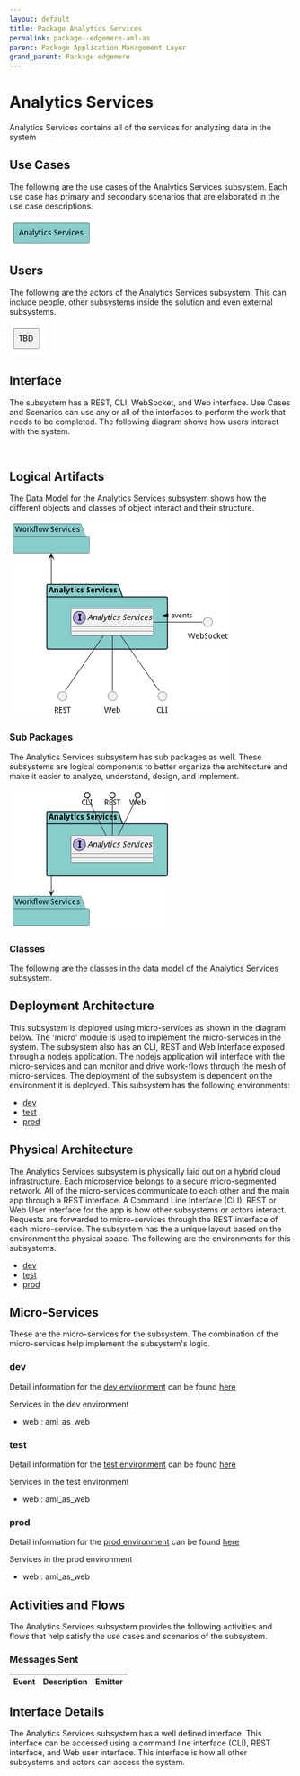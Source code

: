 ```yaml
---
layout: default
title: Package Analytics Services
permalink: package--edgemere-aml-as
parent: Package Application Management Layer
grand_parent: Package edgemere
---
```


# Analytics Services

Analytics Services contains all of the services for analyzing data in the system



## Use Cases

The following are the use cases of the Analytics Services subsystem. Each use case has primary and secondary scenarios
that are elaborated in the use case descriptions.



![UseCase Diagram](./usecases.png)

## Users

The following are the actors of the Analytics Services subsystem. This can include people, other subsystems
inside the solution and even external subsystems.



![User Interaction](./userinteraction.png)

## Interface

The subsystem has a REST, CLI, WebSocket, and Web interface. Use Cases and Scenarios can use any or all
of the interfaces to perform the work that needs to be completed. The following  diagram shows how
users interact with the system.

![Scenario Mappings Diagram](./scenariomapping.png)



## Logical Artifacts

The Data Model for the  Analytics Services subsystem shows how the different objects and classes of object interact
and their structure.

![Sub Package Diagram](./subpackage.png)

### Sub Packages

The Analytics Services subsystem has sub packages as well. These subsystems are logical components to better
organize the architecture and make it easier to analyze, understand, design, and implement.



![Logical Diagram](./logical.png)

### Classes

The following are the classes in the data model of the Analytics Services subsystem.




## Deployment Architecture

This subsystem is deployed using micro-services as shown in the diagram below. The 'micro' module is
used to implement the micro-services in the system. The subsystem also has an CLI, REST and Web Interface
exposed through a nodejs application. The nodejs application will interface with the micro-services and
can monitor and drive work-flows through the mesh of micro-services. The deployment of the subsystem is
dependent on the environment it is deployed. This subsystem has the following environments:
* [dev](environment--edgemere-aml-as-dev)
* [test](environment--edgemere-aml-as-test)
* [prod](environment--edgemere-aml-as-prod)



## Physical Architecture

The Analytics Services subsystem is physically laid out on a hybrid cloud infrastructure. Each microservice belongs
to a secure micro-segmented network. All of the micro-services communicate to each other and the main app through a
REST interface. A Command Line Interface (CLI), REST or Web User interface for the app is how other subsystems or actors
interact. Requests are forwarded to micro-services through the REST interface of each micro-service. The subsystem has
the a unique layout based on the environment the physical space. The following are the environments for this
subsystems.
* [dev](environment--edgemere-aml-as-dev)
* [test](environment--edgemere-aml-as-test)
* [prod](environment--edgemere-aml-as-prod)


## Micro-Services

These are the micro-services for the subsystem. The combination of the micro-services help implement
the subsystem's logic.


### dev

Detail information for the [dev environment](environment--edgemere-aml-as-dev)
can be found [here](environment--edgemere-aml-as-dev)

Services in the dev environment

* web : aml_as_web


### test

Detail information for the [test environment](environment--edgemere-aml-as-test)
can be found [here](environment--edgemere-aml-as-test)

Services in the test environment

* web : aml_as_web


### prod

Detail information for the [prod environment](environment--edgemere-aml-as-prod)
can be found [here](environment--edgemere-aml-as-prod)

Services in the prod environment

* web : aml_as_web


## Activities and Flows
The Analytics Services subsystem provides the following activities and flows that help satisfy the use
cases and scenarios of the subsystem.




### Messages Sent

| Event | Description | Emitter |
|-------|-------------|---------|



## Interface Details
The Analytics Services subsystem has a well defined interface. This interface can be accessed using a
command line interface (CLI), REST interface, and Web user interface. This interface is how all other
subsystems and actors can access the system.


